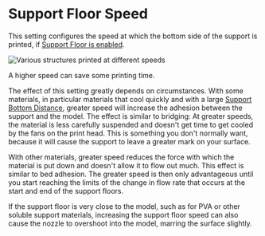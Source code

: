 Support Floor Speed
====
This setting configures the speed at which the bottom side of the support is printed, if [Support Floor is enabled](../support/support_bottom_enable.md).

![Various structures printed at different speeds](../images/speed_difference.png)

A higher speed can save some printing time.

The effect of this setting greatly depends on circumstances. With some materials, in particular materials that cool quickly and with a large [Support Bottom Distance](../support/support_bottom_distance.md), greater speed will increase the adhesion between the support and the model. The effect is similar to bridging: At greater speeds, the material is less carefully suspended and doesn't get time to get cooled by the fans on the print head. This is something you don't normally want, because it will cause the support to leave a greater mark on your surface.

With other materials, greater speed reduces the force with which the material is put down and doesn't allow it to flow out much. This effect is similar to bed adhesion. The greater speed is then only advantageous until you start reaching the limits of the change in flow rate that occurs at the start and end of the support floors.

If the support floor is very close to the model, such as for PVA or other soluble support materials, increasing the support floor speed can also cause the nozzle to overshoot into the model, marring the surface slightly.